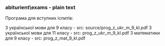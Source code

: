 ### abiturient\exams - plain text

Програма для вступних іспитів:

З української мови для 9 класу - src: source/prog_z_ukr_m_9_kl.pdf
З української мови для 11 класу - src: prog_z_ukr_m_9_kl.pdf
З математики для 9 класу - src: prog_z_mat_9_kl.pdf

